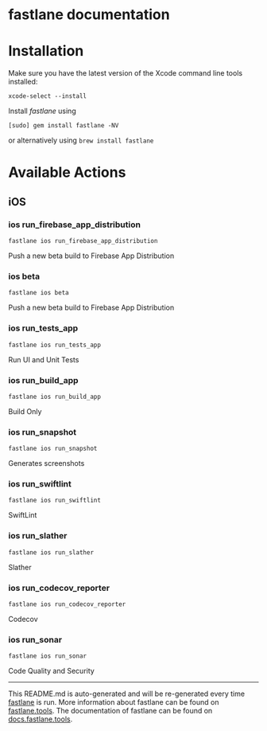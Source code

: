 fastlane documentation
================
# Installation

Make sure you have the latest version of the Xcode command line tools installed:

```
xcode-select --install
```

Install _fastlane_ using
```
[sudo] gem install fastlane -NV
```
or alternatively using `brew install fastlane`

# Available Actions
## iOS
### ios run_firebase_app_distribution
```
fastlane ios run_firebase_app_distribution
```
Push a new beta build to Firebase App Distribution
### ios beta
```
fastlane ios beta
```
Push a new beta build to Firebase App Distribution
### ios run_tests_app
```
fastlane ios run_tests_app
```
Run UI and Unit Tests
### ios run_build_app
```
fastlane ios run_build_app
```
Build Only
### ios run_snapshot
```
fastlane ios run_snapshot
```
Generates screenshots
### ios run_swiftlint
```
fastlane ios run_swiftlint
```
SwiftLint
### ios run_slather
```
fastlane ios run_slather
```
Slather
### ios run_codecov_reporter
```
fastlane ios run_codecov_reporter
```
Codecov
### ios run_sonar
```
fastlane ios run_sonar
```
Code Quality and Security

----

This README.md is auto-generated and will be re-generated every time [fastlane](https://fastlane.tools) is run.
More information about fastlane can be found on [fastlane.tools](https://fastlane.tools).
The documentation of fastlane can be found on [docs.fastlane.tools](https://docs.fastlane.tools).
